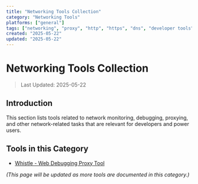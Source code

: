 ```yaml
---
title: "Networking Tools Collection"
category: "Networking Tools"
platforms: ["general"]
tags: ["networking", "proxy", "http", "https", "dns", "developer tools"]
created: "2025-05-22"
updated: "2025-05-22"
---
```


# Networking Tools Collection

> Last Updated: 2025-05-22

## Introduction

This section lists tools related to network monitoring, debugging, proxying, and other network-related tasks that are relevant for developers and power users.

## Tools in this Category

- [Whistle - Web Debugging Proxy Tool](../tools/网络工具/whistle_proxy.md)

*(This page will be updated as more tools are documented in this category.)*
